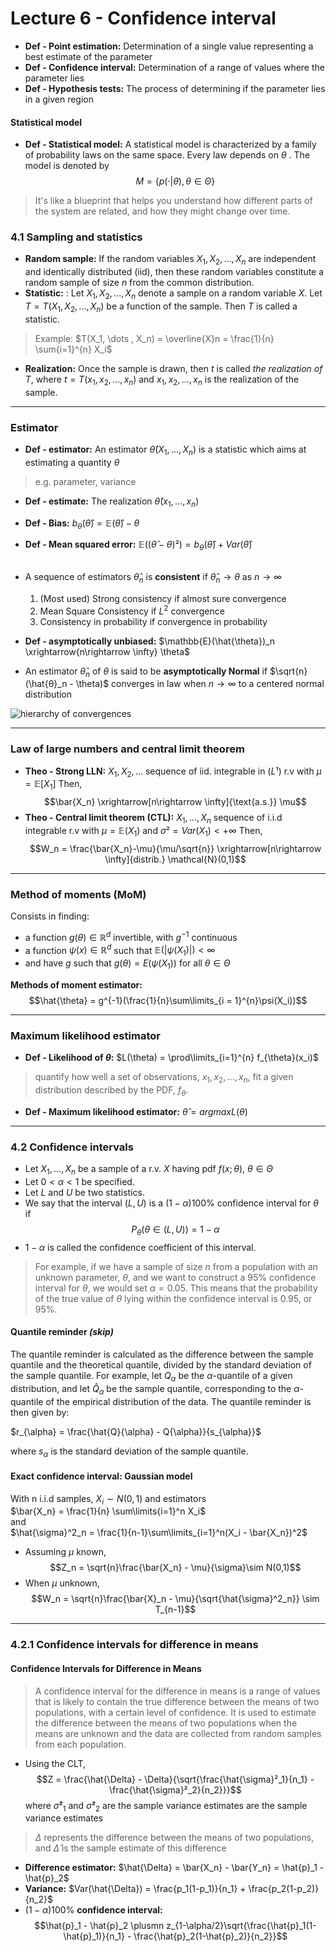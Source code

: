 # Lecture 6 - Confidence interval

- **Def - Point estimation:**  Determination of a single value  representing a best estimate of the parameter<br>
- **Def - Confidence interval:** Determination of a range of values where the parameter lies <br>
- **Def - Hypothesis tests:** The process of determining if the parameter lies in a given region
  
#### Statistical model
- **Def - Statistical model:** A statistical model is characterized by a family of probability laws on the same space. Every law depends on $θ$ . The model is denoted by $$M = \{p(· | θ), θ ∈ Θ\}$$
> It's like a blueprint that helps you understand how different parts of the system are related, and how they might change over time.
### 4.1 Sampling and statistics
- **Random sample:** If the random variables $X_1, X_2, . . . , X_n$ are independent and identically distributed (iid), then these random variables constitute a random sample of size $n$ from the common distribution.
- **Statistic:** : Let $X_1, X_2, . . . , X_n$ denote a sample on a random variable $X$. Let $T = T(X_1, X_2, . . . , X_n)$ be a function of the sample. Then $T$ is called a statistic.
> Example: $T(X_1, \dots , X_n) = \overline{X}n = \frac{1}{n} \sum{i=1}^{n} X_i$
- **Realization:** Once the sample is drawn, then $t$ is called *the realization of $T$*, where $t = T(x_1, x_2, . . . , x_n)$ and $x_1, x_2, . . . , x_n$ is the realization of the sample.

---
### Estimator
- **Def - estimator:** An estimator $\hat{θ}(X_1, . . . , X_n)$ is a statistic which aims at estimating a quantity $θ$ 
> e.g. parameter, variance
- **Def - estimate:** The realization $\hat{\theta}(x_1, ..., x_n)$
- **Def - Bias:** $b_{\theta}(\hat{\theta}) = \mathbb{E}(\hat{\theta}) - \theta$
- **Def - Mean squared error:** $\mathbb{E}((\hat{\theta} - \theta)²)= b_{\theta}(\hat{\theta}) + Var(\hat{\theta})$ <br><br>
- A sequence of estimators $\hat{\theta}_n$ is **consistent** if $\hat{\theta}_n \rightarrow \theta$ as $n \rightarrow \infty$
    1. (Most used) Strong consistency if almost sure convergence
    2. Mean Square Consistency if $L^2$ convergence 
    3. Consistency in probability if convergence in probability 

- **Def - asymptotically unbiased:** $\mathbb{E}(\hat{\theta})_n \xrightarrow{n\rightarrow \infty} \theta$
- An estimator $\hat{θ}_n$ of $θ$ is said to be **asymptotically Normal** if $\sqrt{n}(\hat{θ}_n - \theta)$ converges in law when $n\rightarrow \infty$ to a centered normal distribution


![hierarchy of convergences](https://upload.wikimedia.org/wikipedia/commons/4/49/Notions-of-convergence-in-probability-theory.jpg)

---
### Law of large numbers and central limit theorem

- **Theo - Strong LLN:** $X_1, X_2, ...$ sequence of iid. integrable in ($L¹$) r.v with $\mu = \mathbb{E}[X_1]$ Then, $$\bar{X_n} \xrightarrow[n\rightarrow \infty]{\text{a.s.}} \mu$$
- **Theo - Central limit theorem (CTL):** $X_1,..., X_n$ sequence of i.i.d integrable r.v with $\mu = \mathbb{E}(X_1)$ and $\sigma² = Var(X_1) < +\infty$ Then, $$W_n = \frac{\bar{X_n}-\mu}{\mu/\sqrt{n}} \xrightarrow[n\rightarrow \infty]{distrib.} \mathcal{N}(0,1)$$

---
### Method of moments (MoM)

Consists in finding: 
- a function $g(θ) ∈ \mathbb{R}^d$ invertible, with $g^{-1}$ continuous
- a function $ψ(x) ∈ \mathbb{R}^d$ such that $\mathbb{E}(|ψ(X_1)|) < ∞$
- and have $g$ such that $g(θ) = E (ψ(X_1))$ for all $θ ∈ Θ$

**Methods of moment estimator:** $$\hat{\theta} = g^{-1}(\frac{1}{n}\sum\limits_{i = 1}^{n}\psi(X_i))$$


---
### Maximum likelihood estimator
- **Def - Likelihood of $\theta$:** $L(\theta) = \prod\limits_{i=1}^{n} f_{\theta}(x_i)$ 
>  quantify how well a set of observations, ${x_1, x_2, ..., x_n}$, fit a given distribution described by the PDF, $f_{\theta}$.
- **Def - Maximum likelihood estimator:** $\hat{\theta} = argmax L(\theta)$

---
### 4.2 Confidence intervals
- Let $X_1, . . . , X_n$ be a sample of a r.v. $X$ having pdf $f (x; θ)$, $θ ∈ Θ$
- Let $0 < α < 1$ be specified.
- Let $L$ and $U$ be two statistics.
- We say that the interval $(L,U)$ is a $(1 − α)100\%$ confidence interval for $θ$ if $$P_θ(θ ∈ (L,U)) = 1 − α$$
- $1 − α$ is called the confidence coefficient of this interval.
> For example, if we have a sample of size $n$ from a population with an unknown parameter, $\theta$, and we want to construct a 95% confidence interval for $\theta$, we would set $\alpha = 0.05$. This means that the probability of the true value of $\theta$ lying within the confidence interval is 0.95, or 95%.

#### Quantile reminder *(skip)*
The quantile reminder is calculated as the difference between the sample quantile and the theoretical quantile, divided by the standard deviation of the sample quantile. For example, let $Q_{\alpha}$ be the $\alpha$-quantile of a given distribution, and let $\hat{Q}_{\alpha}$ be the sample quantile, corresponding to the $\alpha$-quantile of the empirical distribution of the data. The quantile reminder is then given by:

$r_{\alpha} = \frac{\hat{Q}{\alpha} - Q{\alpha}}{s_{\alpha}}$

where $s_{\alpha}$ is the standard deviation of the sample quantile.

#### Exact confidence interval: Gaussian model
With n i.i.d samples, $X_i \sim N(0,1)$ and estimators <br> $\bar{X_n} = \frac{1}{n} \sum\limits{i=1}^n X_i$ <br> and <br>$\hat{\sigma}^2_n = \frac{1}{n-1}\sum\limits_{i=1}^n(X_i - \bar{X_n})^2$
- Assuming $\mu$ known, $$Z_n = \sqrt{n}\frac{\bar{X_n} - \mu}{\sigma}\sim N(0,1)$$
- When $\mu$ unknown, $$W_n = \sqrt{n}\frac{\bar{X}_n - \mu}{\sqrt{\hat{\sigma}^2_n}} \sim T_{n-1}$$

---
### 4.2.1 Confidence intervals for difference in means

#### Confidence Intervals for Difference in Means
> A confidence interval for the difference in means is a range of values that is likely to contain the true difference between the means of two populations, with a certain level of confidence. It is used to estimate the difference between the means of two populations when the means are unknown and the data are collected from random samples from each population.
- Using the CLT, $$Z = \frac{\hat{\Delta} - \Delta}{\sqrt{\frac{\hat{\sigma}²_1}{n_1} - \frac{\hat{\sigma}²_2}{n_2}}}$$ where $\hat{\sigma}²_1$ and $\hat{\sigma}²_2$ are the sample variance estimates are the sample variance estimates


> $\Delta$ represents the difference between the means of two populations, and $\hat{\Delta}$ is the sample estimate of this difference

- **Difference estimator:** $\hat{\Delta} = \bar{X_n} - \bar{Y_n} = \hat{p}_1 - \hat{p}_2$
- **Variance:** $Var(\hat{\Delta}) = \frac{p_1(1-p_1)}{n_1} + \frac{p_2(1-p_2)}{n_2}$
- $(1-\alpha)100\%$ **confidence interval:** $$\hat{p}_1 - \hat{p}_2 \plusmn z_{1-\alpha/2}\sqrt{\frac{\hat{p}_1(1-\hat{p}_1)}{n_1} - \frac{\hat{p}_2(1-\hat{p}_2)}{n_2}}$$
